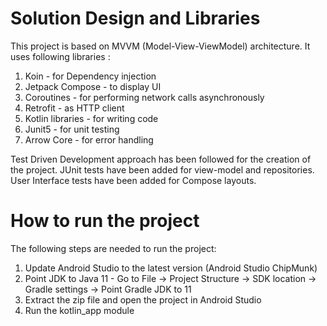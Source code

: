 # Solution Design and Libraries
This project is based on MVVM (Model-View-ViewModel) architecture. It uses following libraries :
1. Koin -  for Dependency injection
2. Jetpack Compose -  to display UI
3. Coroutines -  for performing network calls asynchronously
4. Retrofit -  as HTTP client
5. Kotlin libraries -  for writing code
6. Junit5 -  for unit testing
7. Arrow Core -  for error handling

Test Driven Development approach has been followed for the creation of the project. JUnit tests have been added for view-model and repositories. User Interface tests have been added for Compose layouts.

# How to run the project
The following steps are needed to run the project:
1. Update Android Studio to the latest version (Android Studio ChipMunk)
2. Point JDK to Java 11  - Go to File -> Project Structure -> SDK location -> Gradle settings -> Point Gradle JDK to 11
3. Extract the zip file and open the project in Android Studio
4. Run the kotlin_app module